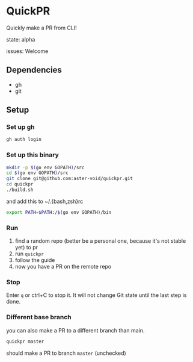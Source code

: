 # QuickPR

Quickly make a PR from CLI!

state: alpha

issues: Welcome

## Dependencies
- gh
- git

## Setup

### Set up gh
```sh
gh auth login
```

### Set up this binary

```sh
mkdir -p $(go env GOPATH)/src
cd $(go env GOPATH)/src
git clone git@github.com:aster-void/quickpr.git
cd quickpr
./build.sh
```

and add this to ~/.{bash,zsh}rc

```sh
export PATH=$PATH:/$(go env GOPATH)/bin
```

### Run

1. find a random repo (better be a personal one, because it's not stable yet) to pr
2. run `quickpr`
3. follow the guide
4. now you have a PR on the remote repo

### Stop

Enter `q` or ctrl+C to stop it. It will not change Git state until the last step is done.

### Different base branch

you can also make a PR to a different branch than main.

```sh
quickpr master
```

should make a PR to branch `master` (unchecked)



